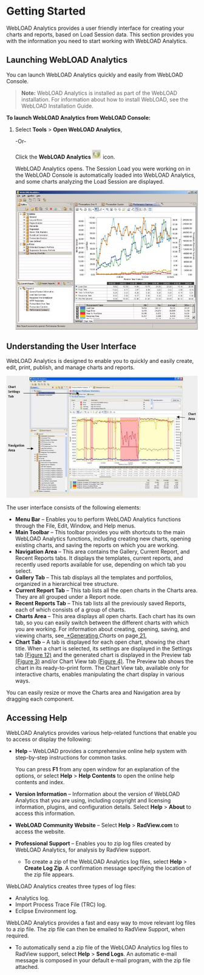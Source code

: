 # Getting Started

WebLOAD Analytics provides a user friendly interface for creating your charts and reports, based on Load Session data. This section provides you with the information you need to start working with WebLOAD Analytics. 

## Launching WebLOAD Analytics

You can launch WebLOAD Analytics quickly and easily from WebLOAD Console. 

> **Note:** WebLOAD Analytics is installed as part of the WebLOAD installation. For information about how to install WebLOAD, see the WebLOAD Installation Guide.



**To launch WebLOAD Analytics from WebLOAD Console:** 

1. Select **Tools** > **Open WebLOAD Analytics**,  

   -Or- 

   Click the **WebLOAD Analytics ![Analytics icon](../images/analytics_icon.png)** icon. 

   WebLOAD Analytics opens. The Session Load you were working on in the WebLOAD Console is automatically loaded into WebLOAD Analytics, and some charts analyzing the Load Session are displayed. 

   ![WebLOAD Analytics Screen](../images/WebLOAD_Analytics_Screen.jpeg)

   



## Understanding the User Interface

WebLOAD Analytics is designed to enable you to quickly and easily create, edit, print, publish, and manage charts and reports.  

![The WebLOAD Analytics User Interface](../images/WebLOAD_Analytics_User_Interface.jpeg)





The user interface consists of the following elements: 

- **Menu Bar** – Enables you to perform WebLOAD Analytics functions through the File, Edit, Window, and Help menus. 
- **Main Toolbar** – This toolbar provides you with shortcuts to the main WebLOAD Analytics functions, including creating new charts, opening existing charts, and saving the reports on which you are working.  
- **Navigation Area** – This area contains the Gallery, Current Report, and Recent Reports tabs. It displays the templates, current reports, and recently used reports available for use, depending on which tab you select.  
- **Gallery Tab** – This tab displays all the templates and portfolios, organized in a hierarchical tree structure. 
- **Current Report Tab** – This tab lists all the open charts in the Charts area. They are all grouped under a Report node.  
- **Recent Reports Tab** – This tab lists all the previously saved Reports, each of which consists of a group of charts. 
- **Charts Area** – This area displays all open charts. Each chart has its own tab, so you can easily switch between the different charts with which you are working. For information about creating, opening, saving, and viewing charts, see[` `*Generating ](#_page20_x54.00_y155.04)*Charts* on page[ 21.](#_page20_x54.00_y155.04) 
- **Chart Tab** – A tab is displayed for each open chart, showing the chart title. When a chart is selected, its settings are displayed in the Settings tab [(Figure 12)](#_page35_x54.00_y421.04) and the generated chart is displayed in the Preview tab [(Figure 3)](#_page17_x54.00_y478.04) and/or Chart View tab [(Figure 4)](#_page21_x54.00_y404.04). The Preview tab shows the chart in its ready-to-print form. The Chart View tab, available only for interactive charts, enables manipulating the chart display in various ways. 

You can easily resize or move the Charts area and Navigation area by dragging each component. 



## Accessing Help

WebLOAD Analytics provides various help-related functions that enable you to access or display the following: 

- **Help** – WebLOAD provides a comprehensive online help system with step-by-step instructions for common tasks. 

  You can press **F1** from any open window for an explanation of the options, or select **Help** > **Help Contents** to open the online help contents and index.  

- **Version Information** – Information about the version of WebLOAD Analytics that you are using, including copyright and licensing information, plugins, and configuration details. Select **Help** > **About** to access this information. 
- **WebLOAD Community Website** – Select **Help** > **RadView.com** to access the website. 
- **Professional Support** – Enables you to zip log files created by WebLOAD Analytics, for analysis by RadView support.  
  - To create a zip of the WebLOAD Analytics log files, select **Help** > **Create Log Zip**. A confirmation message specifying the location of the zip file appears. 

WebLOAD Analytics creates three types of log files: 

- Analytics log. 
- Import Process Trace File (TRC) log. 
- Eclipse Environment log. 

WebLOAD Analytics provides a fast and easy way to move relevant log files to a zip file. The zip file can then be emailed to RadView Support, when required. 

- To automatically send a zip file of the WebLOAD Analytics log files to RadView support, select **Help** > **Send Logs**. An automatic e-mail message is composed in your default e-mail program, with the zip file attached. 

